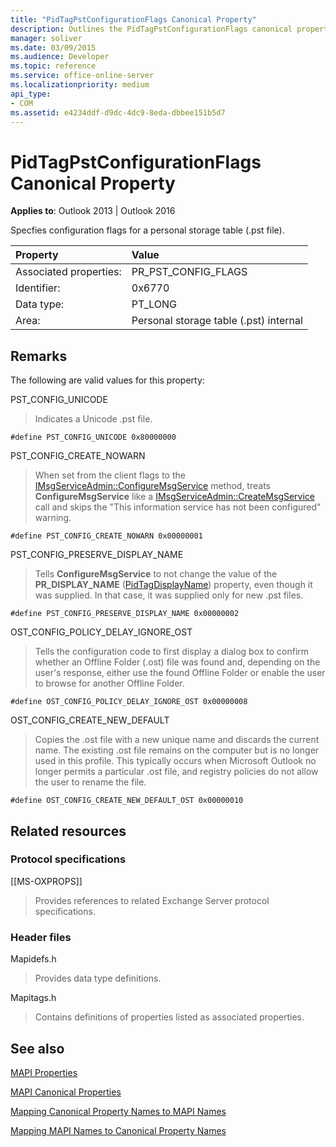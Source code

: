 ```yaml
---
title: "PidTagPstConfigurationFlags Canonical Property"
description: Outlines the PidTagPstConfigurationFlags canonical property, which specifies configuration flags for a personal storage table (.pst file).
manager: soliver
ms.date: 03/09/2015
ms.audience: Developer
ms.topic: reference
ms.service: office-online-server
ms.localizationpriority: medium
api_type:
- COM
ms.assetid: e4234ddf-d9dc-4dc9-8eda-dbbee151b5d7
---
```


# PidTagPstConfigurationFlags Canonical Property
  
**Applies to**: Outlook 2013 | Outlook 2016 
  
Specfies configuration flags for a personal storage table (.pst file).
  
|Property |Value |
|:-----|:-----|
|Associated properties:  <br/> |PR_PST_CONFIG_FLAGS  <br/> |
|Identifier:  <br/> |0x6770  <br/> |
|Data type:  <br/> |PT_LONG  <br/> |
|Area:  <br/> |Personal storage table (.pst) internal  <br/> |
   
## Remarks

The following are valid values for this property:
  
PST_CONFIG_UNICODE
  
> Indicates a Unicode .pst file. 
    
   `#define PST_CONFIG_UNICODE 0x80000000`
    
PST_CONFIG_CREATE_NOWARN
  
> When set from the client flags to the [IMsgServiceAdmin::ConfigureMsgService](imsgserviceadmin-configuremsgservice.md) method, treats **ConfigureMsgService** like a [IMsgServiceAdmin::CreateMsgService](imsgserviceadmin-createmsgservice.md) call and skips the "This information service has not been configured" warning. 
    
   `#define PST_CONFIG_CREATE_NOWARN 0x00000001`
    
PST_CONFIG_PRESERVE_DISPLAY_NAME
  
> Tells **ConfigureMsgService** to not change the value of the **PR_DISPLAY_NAME** ([PidTagDisplayName](pidtagdisplayname-canonical-property.md)) property, even though it was supplied. In that case, it was supplied only for new .pst files.
    
   `#define PST_CONFIG_PRESERVE_DISPLAY_NAME 0x00000002`
    
OST_CONFIG_POLICY_DELAY_IGNORE_OST
  
> Tells the configuration code to first display a dialog box to confirm whether an Offline Folder (.ost) file was found and, depending on the user's response, either use the found Offline Folder or enable the user to browse for another Offline Folder.
    
   `#define OST_CONFIG_POLICY_DELAY_IGNORE_OST 0x00000008`
    
OST_CONFIG_CREATE_NEW_DEFAULT
  
> Copies the .ost file with a new unique name and discards the current name. The existing .ost file remains on the computer but is no longer used in this profile. This typically occurs when Microsoft Outlook no longer permits a particular .ost file, and registry policies do not allow the user to rename the file. 
    
   `#define OST_CONFIG_CREATE_NEW_DEFAULT_OST 0x00000010`
    
## Related resources

### Protocol specifications

[[MS-OXPROPS]] 
  
> Provides references to related Exchange Server protocol specifications.
    
### Header files

Mapidefs.h
  
> Provides data type definitions.
    
Mapitags.h
  
> Contains definitions of properties listed as associated properties.
    
## See also



[MAPI Properties](mapi-properties.md)
  
[MAPI Canonical Properties](mapi-canonical-properties.md)
  
[Mapping Canonical Property Names to MAPI Names](mapping-canonical-property-names-to-mapi-names.md)
  
[Mapping MAPI Names to Canonical Property Names](mapping-mapi-names-to-canonical-property-names.md)


